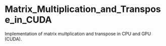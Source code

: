 # Matrix_Multiplication_and_Transpose_in_CUDA
Implementation of matrix multplication and transpose in CPU and GPU (CUDA).
